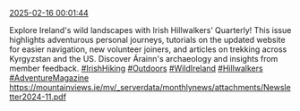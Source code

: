 [2025-02-16 00:01:44](https://mstdn.social/@hill_wanderer/114010626740063810)

Explore Ireland&#39;s wild landscapes with Irish Hillwalkers’ Quarterly! This issue highlights adventurous personal journeys, tutorials on the updated website for easier navigation, new volunteer joiners, and articles on trekking across Kyrgyzstan and the US. Discover Árainn&#39;s archaeology and insights from member feedback. <a href="https://mstdn.social/tags/IrishHiking" class="mention hashtag" rel="tag">#IrishHiking</a> <a href="https://mstdn.social/tags/Outdoors" class="mention hashtag" rel="tag">#Outdoors</a> <a href="https://mstdn.social/tags/WildIreland" class="mention hashtag" rel="tag">#WildIreland</a> <a href="https://mstdn.social/tags/Hillwalkers" class="mention hashtag" rel="tag">#Hillwalkers</a> <a href="https://mstdn.social/tags/AdventureMagazine" class="mention hashtag" rel="tag">#AdventureMagazine</a> <a href="https://mountainviews.ie/mv/_serverdata/monthlynews/attachments/Newsletter2024-11.pdf" target="_blank" rel="nofollow noopener noreferrer" translate="no">https://mountainviews.ie/mv/_serverdata/monthlynews/attachments/Newsletter2024-11.pdf</a>